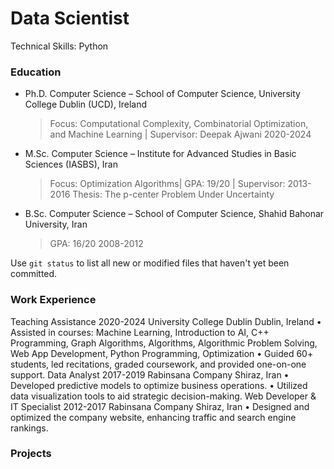 # Data Scientist
Technical Skills: Python
### Education
- Ph.D. Computer Science – School of Computer Science, University College Dublin (UCD),	Ireland
  > Focus: Computational Complexity, Combinatorial Optimization, and Machine Learning | Supervisor: Deepak Ajwani	2020-2024
* M.Sc. Computer Science – Institute for Advanced Studies in Basic Sciences (IASBS),	Iran
  > Focus: Optimization Algorithms| GPA: 19/20 | Supervisor: 	2013-2016
Thesis: The p-center Problem Under Uncertainty
+ B.Sc. Computer Science – School of Computer Science, Shahid Bahonar University,	Iran
  >GPA: 16/20	2008-2012

Use `git status` to list all new or modified files that haven't yet been committed.
### Work Experience
Teaching Assistance	2020-2024
University College Dublin	  Dublin, Ireland
•	Assisted in courses: Machine Learning, Introduction to AI, C++ Programming, Graph Algorithms, Algorithms, Algorithmic Problem Solving, Web App Development, Python Programming, Optimization
•	Guided 60+ students, led recitations, graded coursework, and provided one-on-one support.
Data Analyst	2017-2019
Rabinsana Company	Shiraz, Iran
•	Developed predictive models to optimize business operations.
•	Utilized data visualization tools to aid strategic decision-making.
Web Developer & IT Specialist	2012-2017
Rabinsana Company	Shiraz, Iran
•	Designed and optimized the company website, enhancing traffic and search engine rankings.


### Projects 
